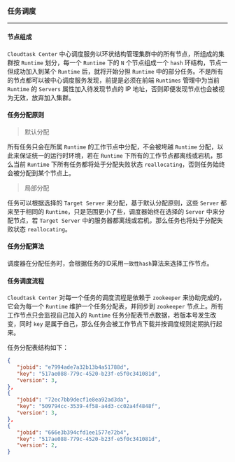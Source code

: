 ### 任务调度
---

#### 节点组成
`Cloudtask Center` 中心调度服务以环状结构管理集群中的所有节点，所组成的集群按 `Runtime` 划分，每一个 `Runtime` 下的 `N` 个节点组成一个 `hash` 环结构，节点一但成功加入到某个 `Runtime` 后，就将开始分担 `Runtime` 中的部分任务。不是所有的节点都可以被中心调度服务发现，前提是必须在前端 `Runtimes` 管理中为当前 `Runtime` 的 `Servers` 属性加入待发现节点的 IP 地址，否则即便发现节点也会被视为无效，放弃加入集群。 

#### 任务分配原则

> 默认分配   

所有任务只会在所属 `Runtime` 的工作节点中分配，不会被垮越 `Runtime` 分配，以此来保证统一的运行时环境，若在 `Runtime` 下所有的工作节点都离线或宕机，那么当前 `Runtime` 下所有任务都将处于分配失败状态 `reallocating`，否则任务始终会被分配到某个节点上。

> 局部分配

任务可以根据选择的 `Target Server` 来分配，基于默认分配原则，这些 `Server` 都来至于相同的 `Runtime`，只是范围更小了些，调度器始终在选择的 `Server` 中来分配节点，若 `Target Server` 中的服务器都离线或宕机，那么任务也将处于分配失败状态 `reallocating`。

#### 任务分配算法

调度器在分配任务时，会根据任务的ID采用`一致性hash`算法来选择工作节点。

#### 任务调度流程

`Cloudtask Center` 对每一个任务的调度流程是依赖于 `zookeeper` 来协助完成的，它会为每一个 `Runtime` 维护一个任务分配表，并同步到 `zookeeper` 节点上。所有工作节点只会监视自己加入的 `Runtime` 任务分配表节点数据，若版本号发生改变，同时 `key` 是属于自己，那么任务会被工作节点下载并按调度规则定期执行起来。   

任务分配表结构如下：

 ``` json
 {
    "jobid": "e7994ade7a32b13b4a51788d",
    "key": "517ae088-779c-4520-b23f-e5f0c341081d",
    "version": 3,
},
{
    "jobid": "72ec7bb9decf1e8ea92ad3da",
    "key": "509794cc-3539-4f58-a4d3-cc02a4f4848f",
    "version": 3,
},
{
    "jobid": "666e3b394cfd1ee1577e72b4",
    "key": "517ae088-779c-4520-b23f-e5f0c341081d",
    "version": 2,
}
 ```

